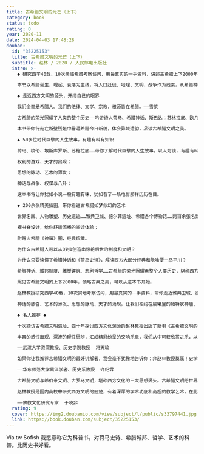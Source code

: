 ```yaml
---
title: 古希腊文明的光芒（上下）
category: book
status: todo
rating: 0
year: 2020-11
date: 2024-04-03 17:48:28
douban:
  id: "35225153"
  title: 古希腊文明的光芒（上下）
  subtitle: 赵林 / 2020 / 人民邮电出版社
  intro: >-
    ◆ 研究西学40载，10次亲临希腊考察访问，用最真实的一手资料，讲述古希腊上下2000年的文明发展全景

    本书以希腊诞生、崛起、衰落为主线，将人口迁徙、地理、文明、战争作为线索，从希腊神话、城邦制度、宗教哲学、悲喜剧等众多维度一层层拨开古希腊的迷雾，照见上下2000年的文明发展全景，为你展开一幅波澜壮阔的古希腊历史画卷，带你轻松俯瞰古希腊文明之光。

    ◆ 走近西方文明的源头，开阔自己的眼界

    我们全都是希腊人。我们的法律、文学、宗教，根源皆在希腊。——雪莱

    古希腊的荣光照耀了人类的整个历史——吟游诗人荷马、希腊神话、斯巴达；苏格拉底、欧几里德、雅典公民；奥林匹亚竞技会、卫城神殿、柏拉图；落日余晖下的奥林匹亚古运动场、魅力无边的帕特农神庙……

    本书带你行走在断壁残垣中看遍希腊今日新貌，体会异域遗韵，品读古希腊文明之美。

    ◆ 50多位时代巨擘的人生故事，有趣有料有知识

    荷马、梭伦、埃斯库罗斯、苏格拉底……带你了解时代巨擘的人生故事，以人为镜，有趣有料有知识

    权利的游戏、天才的出现；

    思想的脉动、艺术的薄发；

    神话与战争、权谋与八卦；

    这本书将让你犹如小说一般有趣有味，犹如看了一场电影那样历历在目。

    ◆ 200余张精美插图，带你看遍古希腊如梦似幻的艺术

    世界名画、人物雕塑、历史遗迹……雅典卫城、德尔菲遗址、希腊各个博物馆……两百余张名景名画，像一场浪漫的视觉享受；

    裸书脊设计，给你舒适流畅的阅读体验；

    附赠古希腊《神谱》图，经典珍藏。

    为什么古希腊人可以从0到1创造出惊艳后世的制度和文明？

    为什么只要读懂了希腊神话和《荷马史诗》，解读西方大部分经典和隐喻便一马平川？

    希腊神话、城邦制度、雕塑建筑、悲剧哲学……古希腊的荣光照耀着整个人类历史，堪称西方文明之源头和典范。

    照见古希腊文明的上下2000年，领略古典之美，可以从这本书开始。

    赵林教授研究西学40载，10次实地考察访问，用最真实的一手资料，带你走近雅典卫城、德尔菲遗址、希腊各个博物馆，重新认识荷马、梭伦、埃斯库罗斯、苏格拉底……

    神话的感召、艺术的薄发、思想的脉动、天才的涌现。让我们相约在晨曦里的帕特农神庙、晚照下的奥林匹亚古运动场，与美之故乡的古希腊文明，于书中相见。

    ◆ 名人推荐 ◆

    十次踏访古希腊文明遗址、四十年探讨西方文化渊源的赵林教授出版了新书《古希腊文明的光芒》。从神话、城邦、文艺、宗教、哲学诸维度，展示波澜壮阔的古希腊文明的历史画卷。爱琴海的蔚蓝、荷马的众神、特洛伊的争战，苏格拉底、柏拉图、亚里士多德的哲思，亚历山大的远征，一一迎面而来。

    丰富的感性直观、深邃的理性思辨，汇成精彩纷呈的交响乐章，我们从中可获欣赏之乐，以期研习之得。

    ——武汉大学资深教授、历史学院教授  冯天瑜

    如果你让我推荐古希腊文明的最好讲解者，我会毫不犹豫地告诉你：非赵林教授莫属！史学出身，又专研哲学，兼有史学的细腻和哲学的宏大。他的讲解魅力无限，多少学员被他感染，被带入欧洲文明的情境并深深陶醉其中。听我的，没错！就是赵林教授！

    ——华东师范大学紫江学者、历史系教授  许纪霖

    古希腊文明与希伯来文明、古罗马文明，堪称西方文化的三大思想源头。古希腊文明给世界带来了理性的光明，诞生了深邃的哲学与独特的艺术。而科学这门当今主流学科，就脱胎于古希腊的自然哲学。可以说，今天的人类依然荫蔽于古希腊文明之下。夸张地讲，不懂古希腊就是没文化。

    赵林教授是国内高校中研究西方文明的翘楚，有着深厚的学术功底和高超的教学艺术，在此将他的新书《古希腊文明的光芒》不遗余力地推荐给大家。

    ——佛教文化研究专家  于晓非
  rating: 9
  cover: https://img2.doubanio.com/view/subject/l/public/s33797441.jpg
  link: https://book.douban.com/subject/35225153/
---
```


Via tw Sofish 我愿意称它为科普书，对荷马史诗、希腊城邦、哲学、艺术的科普。比历史书好看。